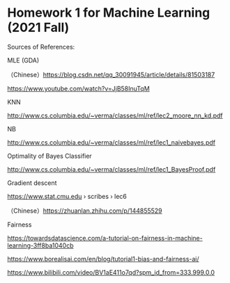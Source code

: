 # Homework 1 for Machine Learning (2021 Fall)

Sources of References:

MLE (GDA)

（Chinese）https://blog.csdn.net/qq_30091945/article/details/81503187

https://www.youtube.com/watch?v=JjB58InuTqM

KNN

http://www.cs.columbia.edu/~verma/classes/ml/ref/lec2_moore_nn_kd.pdf

NB

http://www.cs.columbia.edu/~verma/classes/ml/ref/lec1_naivebayes.pdf

Optimality of Bayes Classifier

http://www.cs.columbia.edu/~verma/classes/ml/ref/lec1_BayesProof.pdf

Gradient descent

https://www.stat.cmu.edu › scribes › lec6

（Chinese）https://zhuanlan.zhihu.com/p/144855529

Fairness

https://towardsdatascience.com/a-tutorial-on-fairness-in-machine-learning-3ff8ba1040cb

https://www.borealisai.com/en/blog/tutorial1-bias-and-fairness-ai/

https://www.bilibili.com/video/BV1aE411o7qd?spm_id_from=333.999.0.0
